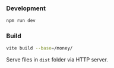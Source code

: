 
### Development
```sh
npm run dev
```

### Build

```sh
vite build --base=/money/
```

Serve files in `dist` folder via HTTP server.